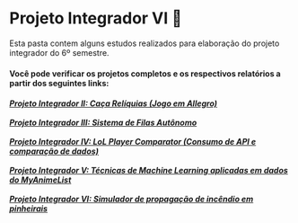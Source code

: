 # Projeto Integrador VI :book:

Esta pasta contem alguns estudos realizados para elaboração do projeto integrador do 6º semestre.


<h4>Você pode verificar os projetos completos e os respectivos relatórios a partir dos seguintes links:</h4>

<h5><b>
<a href="https://github.com/AlucardFAS/caca-reliquias">Projeto Integrador II: Caça Relíquias (Jogo em Allegro)</a><br><br>
<a href="https://github.com/AlucardFAS/SistemaDeFilasAutonomo">Projeto Integrador III: Sistema de Filas Autônomo</a><br><br>
<a href="https://github.com/AlucardFAS/LoL-Player-Comparator">Projeto Integrador IV: LoL Player Comparator (Consumo de API e comparação de dados)</a><br><br>
<a href="https://github.com/AlucardFAS/QUAnime">Projeto Integrador V: Técnicas de Machine Learning aplicadas em dados do MyAnimeList
</a><br><br>
<a href="https://github.com/AlucardFAS/Burning-Pines-Simulator">Projeto Integrador VI: Simulador de propagação de incêndio em pinheirais</a><br><br>


</h5></b>